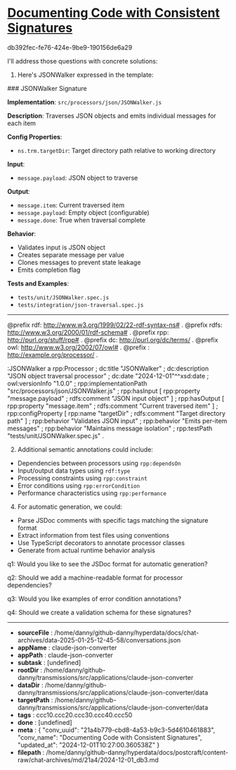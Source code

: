# [Documenting Code with Consistent Signatures](https://claude.ai/chat/21a4b779-cbd8-4a53-b9c3-5d4610461883)

db392fec-fe76-424e-9be9-190156de6a29

 I'll address those questions with concrete solutions:

1. Here's JSONWalker expressed in the template:

<antArtifact identifier="jsonwalker-signature" type="text/markdown" title="JSONWalker Processor Documentation">
### JSONWalker Signature 

**Implementation**: `src/processors/json/JSONWalker.js`

**Description**: Traverses JSON objects and emits individual messages for each item

**Config Properties**: 
- `ns.trm.targetDir`: Target directory path relative to working directory

**Input**:
- `message.payload`: JSON object to traverse

**Output**:
- `message.item`: Current traversed item
- `message.payload`: Empty object (configurable)
- `message.done`: True when traversal complete

**Behavior**:
- Validates input is JSON object
- Creates separate message per value
- Clones messages to prevent state leakage 
- Emits completion flag

**Tests and Examples**:
- `tests/unit/JSONWalker.spec.js`
- `tests/integration/json-traversal.spec.js`

---

@prefix rdf: <http://www.w3.org/1999/02/22-rdf-syntax-ns#> .
@prefix rdfs: <http://www.w3.org/2000/01/rdf-schema#> .
@prefix rpp: <http://purl.org/stuff/rpp#> .
@prefix dc: <http://purl.org/dc/terms/> .
@prefix owl: <http://www.w3.org/2002/07/owl#> .
@prefix : <http://example.org/processor/> .

:JSONWalker a rpp:Processor ;
    dc:title "JSONWalker" ;
    dc:description "JSON object traversal processor" ;
    dc:date "2024-12-01"^^xsd:date ;
    owl:versionInfo "1.0.0" ;
    rpp:implementationPath "src/processors/json/JSONWalker.js" ;
    rpp:hasInput [
        rpp:property "message.payload" ;
        rdfs:comment "JSON input object"
    ] ;
    rpp:hasOutput [
        rpp:property "message.item" ;
        rdfs:comment "Current traversed item"
    ] ;
    rpp:configProperty [
        rpp:name "targetDir" ;
        rdfs:comment "Target directory path"
    ] ;
    rpp:behavior "Validates JSON input" ;
    rpp:behavior "Emits per-item messages" ;
    rpp:behavior "Maintains message isolation" ;
    rpp:testPath "tests/unit/JSONWalker.spec.js" .
</antArtifact>

2. Additional semantic annotations could include:
- Dependencies between processors using `rpp:dependsOn`
- Input/output data types using `rdf:type`
- Processing constraints using `rpp:constraint`
- Error conditions using `rpp:errorCondition`
- Performance characteristics using `rpp:performance`

4. For automatic generation, we could:
- Parse JSDoc comments with specific tags matching the signature format
- Extract information from test files using conventions
- Use TypeScript decorators to annotate processor classes
- Generate from actual runtime behavior analysis

q1: Would you like to see the JSDoc format for automatic generation?

q2: Should we add a machine-readable format for processor dependencies?

q3: Would you like examples of error condition annotations?

q4: Should we create a validation schema for these signatures?

---

* **sourceFile** : /home/danny/github-danny/hyperdata/docs/chat-archives/data-2025-01-25-12-45-58/conversations.json
* **appName** : claude-json-converter
* **appPath** : claude-json-converter
* **subtask** : [undefined]
* **rootDir** : /home/danny/github-danny/transmissions/src/applications/claude-json-converter
* **dataDir** : /home/danny/github-danny/transmissions/src/applications/claude-json-converter/data
* **targetPath** : /home/danny/github-danny/transmissions/src/applications/claude-json-converter/data
* **tags** : ccc10.ccc20.ccc30.ccc40.ccc50
* **done** : [undefined]
* **meta** : {
  "conv_uuid": "21a4b779-cbd8-4a53-b9c3-5d4610461883",
  "conv_name": "Documenting Code with Consistent Signatures",
  "updated_at": "2024-12-01T10:27:00.360538Z"
}
* **filepath** : /home/danny/github-danny/hyperdata/docs/postcraft/content-raw/chat-archives/md/21a4/2024-12-01_db3.md